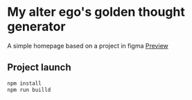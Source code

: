 # My alter ego's golden thought generator
A simple homepage based on a project in figma
[Preview](https://tomaszjader.github.io/leonardo-davidoff-generator/)
## Project launch
```sh
npm install
npm run builld
```
